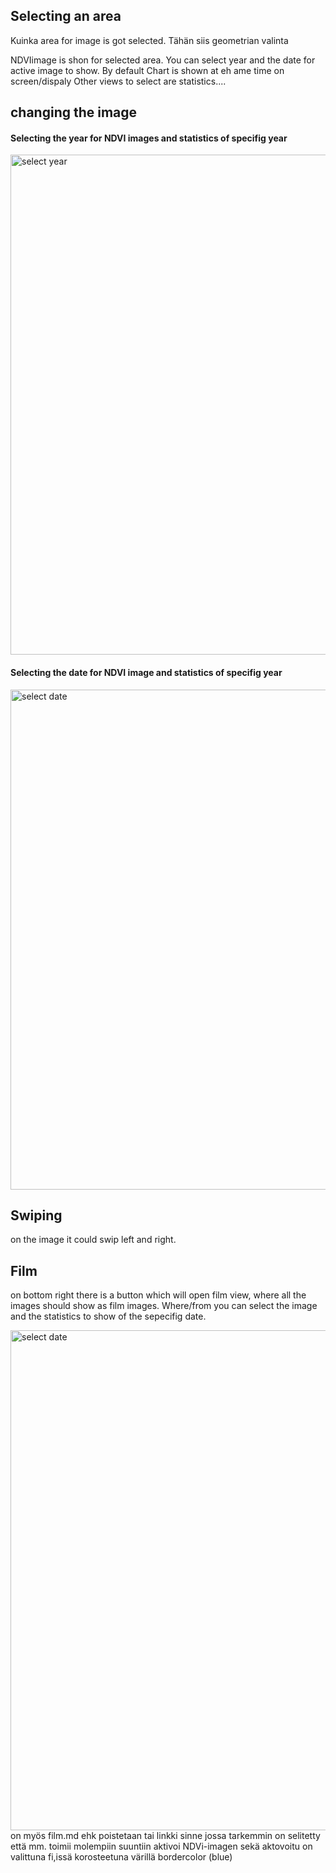 ## Selecting an area





Kuinka area for image is got selected.
Tähän siis geometrian valinta



NDVIimage is shon for selected area.
You can select year and the date for active image to show.
By default Chart is shown at eh ame time on screen/dispaly 
Other views to select are statistics.... 

## changing the image

#### Selecting the year for NDVI images and statistics of specifig year

<img src="../../images/select_year.png" alt="select year" width="800"/>



#### Selecting the date for NDVI image and statistics of specifig year

<img src="../../images/select_date.png" alt="select date" width="800"/>

## Swiping
on the image it could swip left and right.

## Film
on bottom right there is a button which will open film view, where all the images should show as film images.
Where/from you can select the image and the statistics to show of the sepecifig date.

<img src="../../images/film.png" alt="select date" width="800"/> 
on myös film.md ehk poistetaan tai linkki sinne jossa tarkemmin on selitetty
että mm. toimii molempiin suuntiin aktivoi NDVi-imagen sekä aktovoitu on valittuna fi,issä korosteetuna värillä bordercolor (blue)

